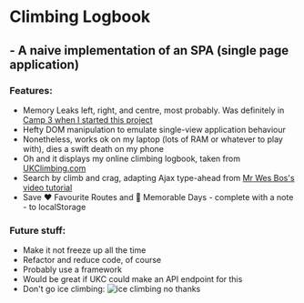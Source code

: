 # Climbing Logbook
## - A naive implementation of an SPA (single page application)

### Features:
 - Memory Leaks left, right, and centre, most probably. Was definitely in [Camp 3 when I started this project](https://medium.com/outsystems-experts/beyond-memory-leaks-in-javascript-d27fd48ae67e)
 - Hefty DOM manipulation to emulate single-view application behaviour
 - Nonetheless, works ok on my laptop (lots of RAM or whatever to play with), dies a swift death on my phone
 - Oh and it displays my online climbing logbook, taken from [UKClimbing.com](https://www.ukclimbing.com/logbook/showlog.php?id=152526)
 - Search by climb and crag, adapting Ajax type-ahead from [Mr Wes Bos's video tutorial](https://www.youtube.com/watch?v=y4gZMJKAeWs)
 - Save :heart: Favourite Routes and :blue_book: Memorable Days - complete with a note - to localStorage


### Future stuff:
 - Make it not freeze up all the time
 - Refactor and reduce code, of course
 - Probably use a framework
 - Would be great if UKC could make an API endpoint for this
 - Don't go ice climbing:
 ![ice climbing no thanks](https://media.giphy.com/media/NIA7y7mEpySnm/giphy.gif)
